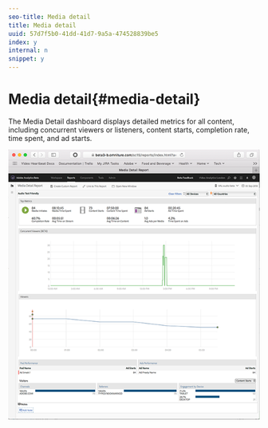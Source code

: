 ```yaml
---
seo-title: Media detail
title: Media detail
uuid: 57d7f5b0-41dd-41d7-9a5a-474528839be5
index: y
internal: n
snippet: y
---
```


# Media detail{#media-detail}

The Media Detail dashboard displays detailed metrics for all content, including concurrent viewers or listeners, content starts, completion rate, time spent, and ad starts.

<a id="fig_97170B07348249AAAF0E4B1BA837F1CC"></a>

![](assets/media_detail.png)

